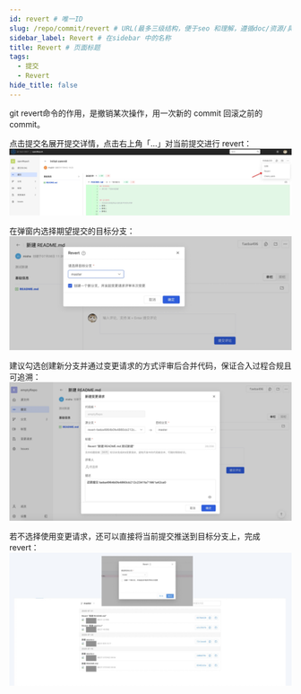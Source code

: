```yaml
---
id: revert # 唯一ID
slug: /repo/commit/revert # URL(最多三级结构，便于seo 和理解，遵循doc/资源/具体说明项 的原则)
sidebar_label: Revert # 在sidebar 中的名称
title: Revert # 页面标题
tags:
  - 提交
  - Revert
hide_title: false
---
```


git revert命令的作用，是撤销某次操作，用一次新的 commit 回滚之前的 commit。

点击提交名展开提交详情，点击右上角「...」对当前提交进行 revert：
![](./img/05.jpg)

在弹窗内选择期望提交的目标分支：
![](./img/09.jpg)

建议勾选创建新分支并通过变更请求的方式评审后合并代码，保证合入过程合规且可追溯：
![](./img/10.jpg)

若不选择使用变更请求，还可以直接将当前提交推送到目标分支上，完成 revert：
![](./img/11.jpg)